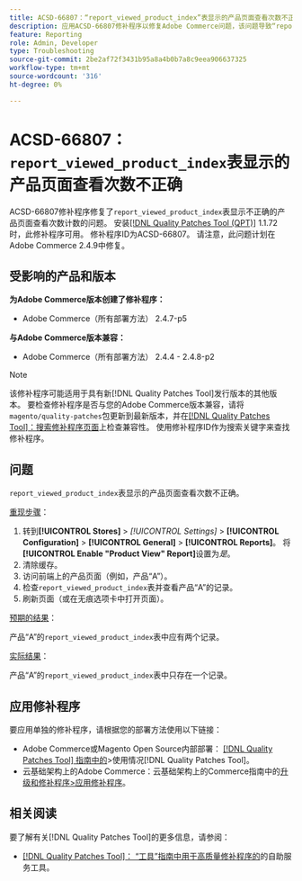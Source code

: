 ```yaml
---
title: ACSD-66807：“report_viewed_product_index”表显示的产品页面查看次数不正确
description: 应用ACSD-66807修补程序以修复Adobe Commerce问题，该问题导致“report_viewed_product_index”表显示不正确的产品页面查看次数。
feature: Reporting
role: Admin, Developer
type: Troubleshooting
source-git-commit: 2be2af72f3431b95a8a4b0b7a8c9eea906637325
workflow-type: tm+mt
source-wordcount: '316'
ht-degree: 0%

---
```



# ACSD-66807： `report_viewed_product_index`表显示的产品页面查看次数不正确

ACSD-66807修补程序修复了`report_viewed_product_index`表显示不正确的产品页面查看次数计数的问题。 安装[[!DNL Quality Patches Tool (QPT)]](/help/tools/quality-patches-tool/quality-patches-tool-to-self-serve-quality-patches.md) 1.1.72时，此修补程序可用。 修补程序ID为ACSD-66807。 请注意，此问题计划在Adobe Commerce 2.4.9中修复。

## 受影响的产品和版本

**为Adobe Commerce版本创建了修补程序：**

* Adobe Commerce（所有部署方法） 2.4.7-p5

**与Adobe Commerce版本兼容：**

* Adobe Commerce（所有部署方法） 2.4.4 - 2.4.8-p2

>[!NOTE]
>
>该修补程序可能适用于具有新[!DNL Quality Patches Tool]发行版本的其他版本。 要检查修补程序是否与您的Adobe Commerce版本兼容，请将`magento/quality-patches`包更新到最新版本，并在[[!DNL Quality Patches Tool]：搜索修补程序页面](https://experienceleague.adobe.com/tools/commerce-quality-patches/index.html)上检查兼容性。 使用修补程序ID作为搜索关键字来查找修补程序。

## 问题

`report_viewed_product_index`表显示的产品页面查看次数不正确。

<u>重现步骤</u>：

1. 转到&#x200B;**[!UICONTROL Stores]** > *[!UICONTROL Settings]* > **[!UICONTROL Configuration]** > **[!UICONTROL General]** > **[!UICONTROL Reports]**。 将&#x200B;**[!UICONTROL Enable "Product View" Report]**&#x200B;设置为&#x200B;*是*。
1. 清除缓存。
1. 访问前端上的产品页面（例如，产品“A”）。
1. 检查`report_viewed_product_index`表并查看产品“A”的记录。
1. 刷新页面（或在无痕选项卡中打开页面）。

<u>预期的结果</u>：

产品“A”的`report_viewed_product_index`表中应有两个记录。

<u>实际结果</u>：

产品“A”的`report_viewed_product_index`表中只存在一个记录。

## 应用修补程序

要应用单独的修补程序，请根据您的部署方法使用以下链接：

* Adobe Commerce或Magento Open Source内部部署： [[!DNL Quality Patches Tool] 指南中的](/help/tools/quality-patches-tool/usage.md)>使用情况[!DNL Quality Patches Tool]。
* 云基础架构上的Adobe Commerce：云基础架构上的Commerce指南中的[升级和修补程序>应用修补程序](https://experienceleague.adobe.com/docs/commerce-cloud-service/user-guide/develop/upgrade/apply-patches.html)。

## 相关阅读

要了解有关[!DNL Quality Patches Tool]的更多信息，请参阅：

* [[!DNL Quality Patches Tool]： “工具”指南中用于高质量修补程序的](/help/tools/quality-patches-tool/quality-patches-tool-to-self-serve-quality-patches.md)的自助服务工具。
